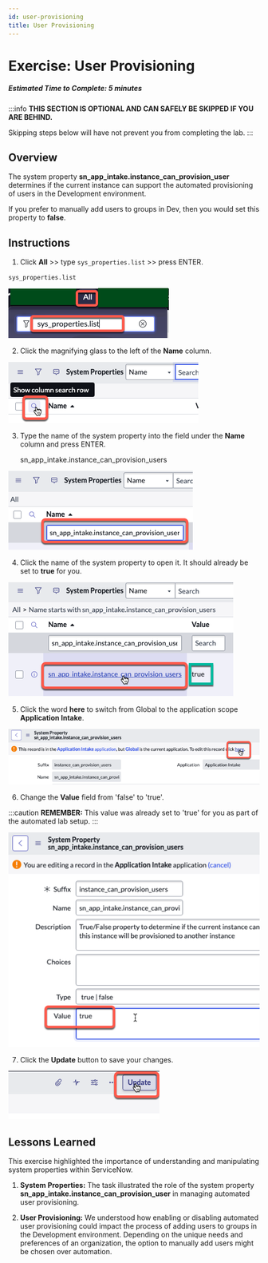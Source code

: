 ```yaml
---
id: user-provisioning
title: User Provisioning
---
```


#  Exercise: User Provisioning

##### Estimated Time to Complete: 5 minutes

:::info
**THIS SECTION IS OPTIONAL AND CAN SAFELY BE SKIPPED IF YOU ARE BEHIND.**

Skipping steps below will have not prevent you from completing the lab.
:::

## Overview

The system property **sn_app_intake.instance_can_provision_user** determines if the current instance can support the automated provisioning of users in the Development environment.

If you prefer to manually add users to groups in Dev, then you would set this property to **false**.

## Instructions

1. Click **All** >> type ```sys_properties.list``` >> press ENTER. 

```
sys_properties.list
```

![relative](/img/lab-aemc/2023-07-31-15-07-31.png)

2. Click the magnifying glass to the left of the **Name** column.

![relative](/img/lab-aemc/2023-07-31-15-15-54.png)

3. Type the name of the system property into the field under the **Name** column and press ENTER.


    sn_app_intake.instance_can_provision_users

![relative](/img/lab-aemc/2023-07-31-15-17-13.png)

4. Click the name of the system property to open it. It should already be set to **true** for you.

![relative](/img/lab-aemc/2023-07-31-15-18-29.png)

5. Click the word **here** to switch from Global to the application scope **Application Intake**.

![relative](/img/lab-aemc/2023-07-31-15-31-23.png)

6. Change the **Value** field from 'false' to 'true'.

:::caution
**REMEMBER:** This value was already set to 'true' for you as part of the automated lab setup. 
:::

![relative](/img/lab-aemc/2023-07-31-15-32-18.png)

7. Click the **Update** button to save your changes. 

![relative](/img/lab-aemc/2023-07-31-15-36-39.png)

## Lessons Learned

This exercise highlighted the importance of understanding and manipulating system properties within ServiceNow.

1. **System Properties:** The task illustrated the role of the system property **sn_app_intake.instance_can_provision_user** in managing automated user provisioning. 


2. **User Provisioning:** We understood how enabling or disabling automated user provisioning could impact the process of adding users to groups in the Development environment. Depending on the unique needs and preferences of an organization, the option to manually add users might be chosen over automation.
